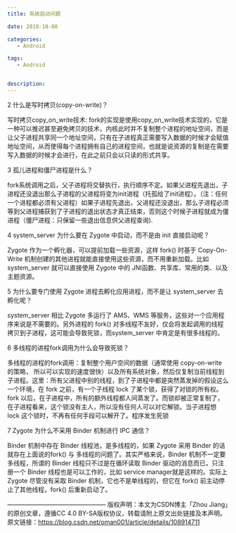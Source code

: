 ```yaml
---
title: 系统启动问题

date: 2018-10-08

categories: 
   - Android

tags: 
   - Android 


description: ​
---
```



2 什么是写时拷贝(copy-on-write)？

写时拷贝copy_on_write技术: fork的实现是使用copy_on_write技术实现的，它是一种可以推迟甚至避免拷贝的技术，内核此时并不复制整个进程的地址空间，而是让父子进程共享同一个地址空间，只有在子进程真正需要写入数据的时候才会赋值地址空间，从而使得每个进程拥有自己的进程空间，也就是说资源的复制是在需要写入数据的时候才会进行，在此之前只会以只读的形式共享。

3 孤儿进程和僵尸进程是什么？

fork系统调用之后，父子进程将交替执行，执行顺序不定。如果父进程先退出，子进程还没退出那么子进程的父进程将变为init进程（托孤给了init进程）。（注：任何一个进程都必须有父进程）如果子进程先退出，父进程还没退出，那么子进程必须等到父进程捕获到了子进程的退出状态才真正结束，否则这个时候子进程就成为僵进程（僵尸进程：只保留一些退出信息供父进程查询).

4 system_server 为什么要在 Zygote 中启动，而不是由 init 直接启动呢？

Zygote 作为一个孵化器，可以提前加载一些资源，这样 fork() 时基于 Copy-On-Write 机制创建的其他进程就能直接使用这些资源，而不用重新加载。比如 system_server 就可以直接使用 Zygote 中的 JNI函数、共享库、常用的类、以及主题资源。

5 为什么要专门使用 Zygote 进程去孵化应用进程，而不是让 system_server 去孵化呢？

system_server 相比 Zygote 多运行了 AMS、WMS 等服务，这些对一个应用程序来说是不需要的。另外进程的 fork() 对多线程不友好，仅会将发起调用的线程拷贝到子进程，这可能会导致死锁，而system_server 中肯定是有很多线程的。

6 多线程的进程fork调用为什么会导致死锁？

多线程的进程的fork调用：复制整个用户空间的数据（通常使用 copy-on-write 的策略，
所以可以实现的速度很快）以及所有系统对象，然后仅复制当前线程到子进程。这里：所有父进程中别的线程，到了子进程中都是突然蒸发掉的假设这么一个环境，在 fork 之前，有一个子线程 lock 了某个锁，获得了对锁的所有权。fork 以后，在子进程中，所有的额外线程都人间蒸发了。而锁却被正常复制了，在子进程看来，这个锁没有主人，所以没有任何人可以对它解锁。当子进程想 lock 这个锁时，不再有任何手段可以解开了。程序发生死锁

7 Zygote 为什么不采用 Binder 机制进行 IPC 通信？

Binder 机制中存在 Binder 线程池，是多线程的，如果 Zygote 采用 Binder 的话就存在上面说的fork() 与 多线程的问题了。其实严格来说，Binder 机制不一定要多线程，所谓的 Binder 线程只不过是在循环读取 Binder 驱动的消息而已，只注册一个 Binder 线程也是可以工作的，比如 service manager就是这样的。实际上 Zygote 尽管没有采取 Binder 机制，它也不是单线程的，但它在 fork() 前主动停止了其他线程，fork() 后重新启动了。



————————————————
版权声明：本文为CSDN博主「Zhou Jiang」的原创文章，遵循CC 4.0 BY-SA版权协议，转载请附上原文出处链接及本声明。
原文链接：https://blog.csdn.net/oman001/article/details/108914711